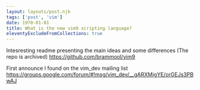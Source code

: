 ```yaml
---
layout: layouts/post.njk
tags: ['post', 'vim']
date: 1970-01-01
title: What is the new vim9 scripting language?
eleventyExcludeFromCollections: true
---
```


Intesresting readme presenting the main ideas and some differences (The repo is archived)
https://github.com/brammool/vim9

First announce I found on the vim_dev mailing list
https://groups.google.com/forum/#!msg/vim_dev/__gARXMigYE/orGEJs3PBwAJ
